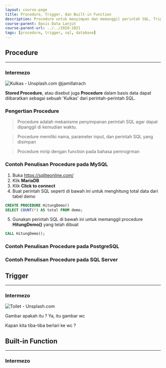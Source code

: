 ```yaml
---
layout: course-page
title: Procedure, Trigger, dan Built-in Function
description: Procedure untuk menyimpan dan memanggil perintah SQL, Trigger memanggil perintah SQL berdasarkan event tertentu, Built-in Function menyediakan beragam fungsi untuk membantu query SQL
course-parent: Basis Data Lanjut
course-parent-url: ../../2020-2021
tags: [procedure, trigger, sql, database]
---
```


## Procedure
---

### Intermezo
![Kulkas - Unsplash.com @jamillatrach](https://images.unsplash.com/photo-1571175443880-49e1d25b2bc5?ixlib=rb-1.2.1&auto=format&fit=crop&w=300&q=80)

**Stored Procedure**, atau disebut juga **Procedure** dalam basis data dapat diibaratkan sebagai sebuah 'Kulkas' dari perintah-perintah SQL. 

### Pengertian Procedure

> Procedure adalah mekanisme penyimpanan perintah SQL agar dapat dipanggil di kemudian waktu.

> Procedure memiliki nama, parameter input, dan perintah SQL yang disimpan

> Procedure mirip dengan function pada bahasa pemrogrman

### Contoh Penulisan Procedure pada MySQL

1. Buka https://sqliteonline.com/
2. Klik **MariaDB**
3. Klik **Click to connect**
4. Buat perintah SQL seperti di bawah ini untuk menghitung total data dari tabel demo

```sql
CREATE PROCEDURE HitungDemo()
SELECT COUNT(*) AS total FROM demo;
```

5. Gunakan perintah SQL di bawah ini untuk memanggil procedure **HitungDemo()** yang telah dibuat

```sql
CALL HitungDemo();
```

### Contoh Penulisan Procedure pada PostgreSQL

### Contoh Penulisan Procedure pada SQL Server

## Trigger
---

### Intermezo
![Toilet - Unsplash.com](https://images.unsplash.com/photo-1587527901949-ab0341697c1e?ixlib=rb-1.2.1&ixid=eyJhcHBfaWQiOjEyMDd9&auto=format&fit=crop&w=300&q=80)

Gambar apakah itu ?
Ya, itu gambar wc

Kapan kita tiba-tiba berlari ke wc ?

## Built-in Function
---

### Intermezo


